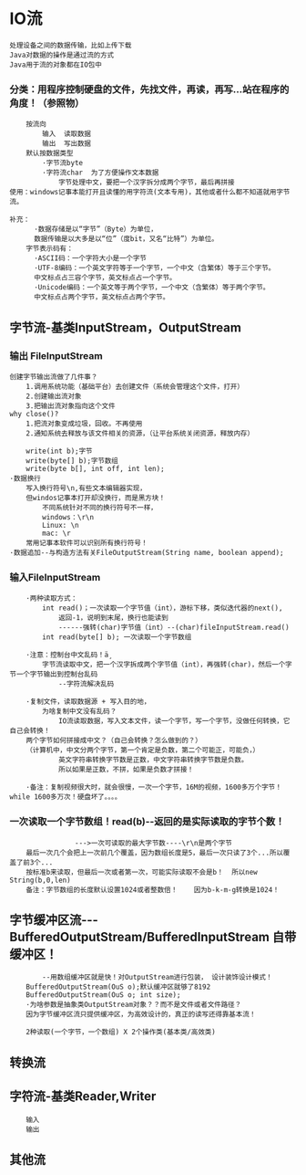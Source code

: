 #   IO流
    处理设备之间的数据传输，比如上传下载
    Java对数据的操作是通过流的方式
    Java用于流的对象都在IO包中
    
### 分类：用程序控制硬盘的文件，先找文件，再读，再写...站在程序的角度！（参照物）
        按流向
            输入  读取数据
            输出  写出数据
        默认按数据类型
            ·字节流byte
            ·字符流char  为了方便操作文本数据
                字节处理中文，要把一个汉字拆分成两个字节，最后再拼接
    使用：windows记事本能打开且读懂的用字符流(文本专用)，其他或者什么都不知道就用字节流。
         
    补充：
          ·数据存储是以“字节”（Byte）为单位，
          数据传输是以大多是以“位”（度bit，又名“比特”）为单位。
        字节表示码有：
          ·ASCII码：一个字符大小是一个字节
          ·UTF-8编码：一个英文字符等于一个字节，一个中文（含繁体）等于三个字节。
          中文标点占三容个字节，英文标点占一个字节。
          ·Unicode编码：一个英文等于两个字节，一个中文（含繁体）等于两个字节。
          中文标点占两个字节，英文标点占两个字节。
          
          
##   字节流-基类InputStream，OutputStream
###        输出  FileInputStream
    创建字节输出流做了几件事？
        1.调用系统功能（基础平台）去创建文件（系统会管理这个文件，打开）
        2.创建输出流对象
        3.把输出流对象指向这个文件
    why close()?
        1.把流对象变成垃圾，回收。不再使用
        2.通知系统去释放与该文件相关的资源，（让平台系统关闭资源，释放内存）
        
        write(int b);字节
        write(byte[] b);字节数组
        write(byte b[], int off, int len);
    ·数据换行
        写入换行符号\n,有些文本编辑器实现，
        但windos记事本打开却没换行，而是黑方块！
            不同系统针对不同的换行符号不一样，
            windows：\r\n
            Linux: \n
            mac: \r
        常用记事本软件可以识别所有换行符号！
    ·数据追加--与构造方法有关FileOutputStream(String name, boolean append);
    
###        输入FileInputStream
        ·两种读取方式：
            int read()；一次读取一个字节值（int），游标下移，类似迭代器的next(),
                返回-1，说明到末尾，换行也能读到
                ------强转(char)字节值（int）--(char)fileInputStream.read()
            int read(byte[] b); 一次读取一个字节数组
        
        ·注意：控制台中文乱码！ä¸­
            字节流读取中文，把一个汉字拆成两个字节值（int），再强转(char)，然后一个字节一个字节输出到控制台乱码   
                --字符流解决乱码
         
        ·复制文件，读取数据源 + 写入目的地，
            为啥复制中文没有乱码？ 
                IO流读取数据，写入文本文件，读一个字节，写一个字节，没做任何转换，它自己会转换！
        两个字节如何拼接成中文？（自己会转换？怎么做到的？）        
        （计算机中，中文分两个字节，第一个肯定是负数，第二个可能正，可能负，）
                英文字符串转换字节数是正数，中文字符串转换字节数是负数。
                所以如果是正数，不拼，如果是负数才拼接！

        ·备注：复制视频很大时，就会很慢，一次一个字节，16M的视频，1600多万个字节！while 1600多万次！硬盘坏了。。。。

###     一次读取一个字节数组！read(b)--返回的是实际读取的字节个数！
                    --->一次可读取的最大字节数----\r\n是两个字节
        最后一次几个会把上一次前几个覆盖，因为数组长度是5，最后一次只读了3个...所以覆盖了前3个...
        按标准b来读取，但最后一次或者第一次，可能实际读取不会是b！  所以new String(b,0,len)
        备注：字节数组的长度默认设置1024或者整数倍！    因为b-k-m-g转换是1024！               
        
##      字节缓冲区流---BufferedOutputStream/BufferedInputStream 自带缓冲区！
            --用数组缓冲区就是快！对OutputStream进行包装， 设计装饰设计模式！
        BufferedOutputStream(OuS o);默认缓冲区就够了8192
        BufferedOutputStream(OuS o; int size);    
        ·为啥参数是抽象类OutputStream对象？？而不是文件或者文件路径？
        因为字节缓冲区流只提供缓冲区，为高效设计的，真正的读写还得靠基本流！
            
        2种读取(一个字节，一个数组) X 2个操作类(基本类/高效类)
        
       
##   转换流

##   字符流-基类Reader,Writer
        输入
        输出
##   其他流